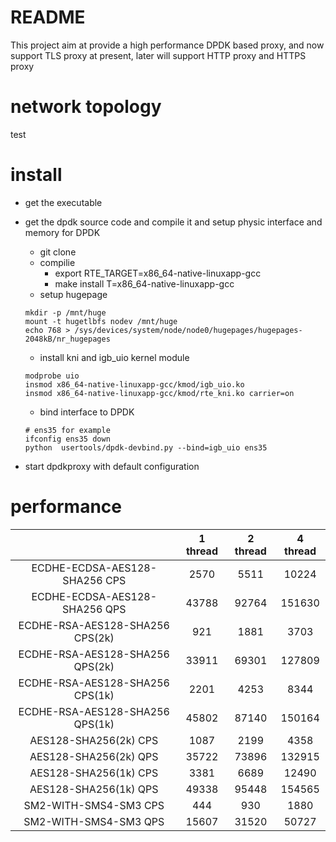 # README
  This project aim at provide a high performance DPDK based proxy, and now support TLS proxy at present, later will support HTTP proxy and HTTPS proxy 
# network topology
test

# install
  * get the executable 
  * get the dpdk source code and compile it and setup physic interface and memory for DPDK 
      * git clone
      * compilie
          * export RTE_TARGET=x86_64-native-linuxapp-gcc
          * make install T=x86_64-native-linuxapp-gcc
      * setup hugepage
      ```
      mkdir -p /mnt/huge
      mount -t hugetlbfs nodev /mnt/huge
      echo 768 > /sys/devices/system/node/node0/hugepages/hugepages-2048kB/nr_hugepages
      ```
      * install kni and igb_uio kernel module
      ```
      modprobe uio
      insmod x86_64-native-linuxapp-gcc/kmod/igb_uio.ko
      insmod x86_64-native-linuxapp-gcc/kmod/rte_kni.ko carrier=on
      ```
      * bind interface to DPDK
      ```
      # ens35 for example
      ifconfig ens35 down
      python  usertools/dpdk-devbind.py --bind=igb_uio ens35
      ```
  
  * start dpdkproxy with default configuration
# performance

|                                  |      1 thread   |2 thread    |4 thread   |
| :------------------------------: | :-------------: | :--------: | :--------:|
| ECDHE-ECDSA-AES128-SHA256 CPS    | 2570            |  5511      |    10224  |
| ECDHE-ECDSA-AES128-SHA256 QPS    | 43788           |  92764     |    151630 |
| ECDHE-RSA-AES128-SHA256 CPS(2k)  | 921             |  1881      |    3703   |
| ECDHE-RSA-AES128-SHA256 QPS(2k)  | 33911           |  69301     |  127809   |
| ECDHE-RSA-AES128-SHA256 CPS(1k)  | 2201            |  4253      |    8344   |
| ECDHE-RSA-AES128-SHA256 QPS(1k)  | 45802           |  87140     |   150164  |
| AES128-SHA256(2k) CPS            | 1087            |  2199      |    4358   |
| AES128-SHA256(2k) QPS            | 35722           |  73896     |   132915  |
| AES128-SHA256(1k) CPS            | 3381            |  6689      |    12490  |
| AES128-SHA256(1k) QPS            | 49338           |  95448     |   154565  |
| SM2-WITH-SMS4-SM3 CPS            | 444             |  930       |   1880    |
| SM2-WITH-SMS4-SM3 QPS            | 15607           |  31520     |   50727   |


